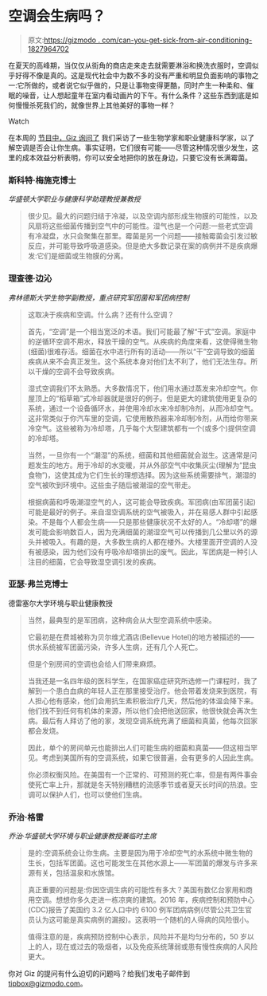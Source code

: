 # 空调会生病吗？

> 原文:[https://gizmodo . com/can-you-get-sick-from-air-conditioning-1827964702](https://gizmodo.com/can-you-get-sick-from-air-conditioning-1827964702)

在夏天的高峰期，当仅仅从街角的商店走来走去就需要淋浴和换洗衣服时，空调似乎好得不像是真的。这是现代社会中为数不多的没有严重和明显负面影响的事物之一:它所做的，或者说它似乎做的，只是让事物变得更酷，同时产生一种柔和、催眠的噪音，让人想起童年在室内看动画片的下午。有什么条件？这些东西到底是如何慢慢杀死我们的，就像世界上其他美好的事物一样？

Watch

在本周的 [节目中，Giz 询问了](https://gizmodo.com/tag/giz-asks) 我们采访了一些生物学家和职业健康科学家，以了解空调是否会让你生病。事实证明，它们很有可能——尽管这种情况很少发生，这里的成本效益分析表明，你可以安全地把你的放在身边，只要它没有长满霉菌。

### 斯科特·梅施克博士

*华盛顿大学职业与健康科学助理教授兼教授*

> 很少见。最大的问题归结于冷凝，以及空调内部形成生物膜的可能性，以及风扇将这些细菌传播到空气中的可能性。湿气也是一个问题:一些老式空调有冷凝盘，水只会聚集在那里。霉菌是另一个问题——接触霉菌会引发过敏反应，并可能导致呼吸道感染。但是绝大多数记录在案的病例并不是疾病爆发:它们是细菌或生物膜的分离。

### 理查德·边沁

*弗林德斯大学生物学副教授，重点研究军团菌和军团病控制*

> 这取决于疾病和空调。什么病？还有什么空调？
> 
> 首先，“空调”是一个相当宽泛的术语。我们可能最了解“干式”空调。家庭中的逆循环空调不用水，释放干燥的空气。从疾病的角度来看，这使得微生物(细菌)很难存活。细菌在水中进行所有的活动——所以“干”空调导致的细菌疾病从来不会真正发生。这个系统本身对他们太不利了，他们无法生存。所以干燥的空调不会导致疾病。
> 
> 湿式空调我们不太熟悉。大多数情况下，他们用水通过蒸发来冷却空气。你屋顶上的“稻草箱”式冷却器就是很好的例子。但是更大的建筑使用更复杂的系统，通过一个设备循环水，并使用冷却水来冷却制冷剂，从而冷却空气。这非常类似于你汽车里的空调，它使用散热器来冷却制冷剂，从而给你带来冷空气。这些被称为冷却塔，几乎每个大型建筑都有一个(或多个)提供空调的冷却塔。
> 
> 当然，一旦你有一个“潮湿”的系统，细菌和其他细菌就会滋生。这通常是问题发生的地方。用于冷却的水变暖，并从外部空气中收集灰尘(理解为“昆虫食物”)，这使其成为它们生长的理想选择。因为这些系统需要排气，潮湿的空气被吹到环境中。这些虫子随后被潮湿的空气带走。
> 
> 根据病菌和呼吸潮湿空气的人，这可能会导致疾病。军团病(由军团菌引起)可能是最好的例子。来自湿空调系统的空气被吸入，并在易感人群中引起感染。不是每个人都会生病——只是那些健康状况不太好的人。“冷却塔”的爆发可能会影响数百人，因为充满细菌的潮湿空气可以传播到几公里以外的源头并被吸入。有趣的是，大多数生病的人都在楼外。大楼里面开空调的人没有被感染，因为他们没有呼吸冷却塔排出的废气。因此，军团病是一种引人注目的细菌，它会导致湿空调引发的疾病。

### 亚瑟·弗兰克博士

德雷塞尔大学环境与职业健康教授

> 当然，最典型的是军团病，这种病会从大型空调系统中感染。
> 
> 它最初是在费城被称为贝尔维尤酒店(Bellevue Hotel)的地方被描述的——供水系统被军团菌污染，许多人生病，还有几个人死亡。
> 
> 但是个别房间的空调也会给人们带来麻烦。
> 
> 当我还是一名四年级的医科学生，在国家癌症研究所选修一门课程时，我了解到一个患白血病的年轻人正在那里接受治疗。他会带着发烧来到医院，有人担心他有感染，他们会用抗生素积极治疗几天，然后他的体温会降下来。他们找不到任何有机体的来源，所以他们会把他送回家，他很快就会再次生病。最后有人拜访了他的家，发现空调系统充满了细菌和真菌，他每次回家都会发烧。
> 
> 因此，单个的房间单元也能排出人们可能生病的细菌和真菌——但这相当罕见。考虑到美国所有的空调系统，如果它很普遍，会有更多的人因此生病。
> 
> 你必须权衡风险。在美国有一个正常的、可预测的死亡率，但是有两件事会使死亡率上升，那就是冬天特别糟糕的流感季节或者夏天长时间的热浪。空调可以保护人们，也可以使他们生病。

### 乔治·格雷

*乔治·华盛顿大学环境与职业健康教授兼临时主席*

> 是的:空调系统会让你生病。主要是因为用于冷却空气的水系统中微生物的生长，包括军团菌。这也可能发生在其他水源上——军团菌的爆发与许多来源有关，包括温泉和水族馆。
> 
> 真正重要的问题是:你因空调生病的可能性有多大？美国有数亿台家用和商用空调。想想你多久走进一栋凉爽的建筑。2016 年，疾病控制和预防中心(CDC)报告了美国约 3.2 亿人口中约 6100 例军团病病例(尽管公共卫生官员认为这可能是真实病例的漏报)。这表明一个随机的人得病的风险很小。
> 
> 值得注意的是，疾病预防控制中心表示，风险并不是均匀分布的，50 岁以上的人，现在或过去的吸烟者，以及免疫系统薄弱或患有慢性疾病的人风险更大。

你对 Giz 的提问有什么迫切的问题吗？给我们发电子邮件到 tipbox@gizmodo.com。